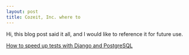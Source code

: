 ```yaml
---
layout: post
title: Cozeit, Inc. where to
---
```


Hi, this blog post said it all, and I would like to reference it for future use.

[How to speed up tests with Django and PostgreSQL](http://nemesisdesign.net/blog/coding/how-to-speed-up-tests-django-postgresql/)
